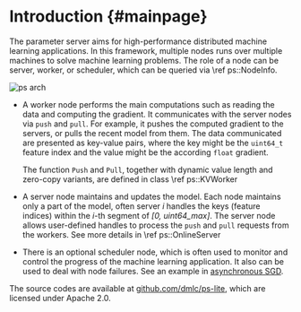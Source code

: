 # Introduction                        {#mainpage}

The parameter server aims for high-performance distributed machine learning
applications. In this framework, multiple nodes runs over multiple machines to
solve machine learning problems. The role of a node can be server, worker, or
scheduler, which can be queried via \ref ps::NodeInfo.

![ps arch](https://raw.githubusercontent.com/dmlc/dmlc.github.io/master/img/ps-arch.png)

* A worker node performs the main computations such as reading the data and
  computing the gradient. It communicates with the server nodes via `push` and
  `pull`. For example, it pushes the computed gradient to the servers, or
  pulls the recent model from them. The data communicated are presented as
  key-value pairs, where the key might be the `uint64_t` feature index and the value
  might be the according `float` gradient.

  The function `Push` and `Pull`, together with dynamic value length and
  zero-copy variants, are defined in class \ref ps::KVWorker

* A server node maintains and updates the model. Each node maintains only a part
  of the model, often server *i* handles the keys (feature indices) within the *i*-th
  segment of *[0, uint64_max]*. The server node allows user-defined handles to
  process the `push` and `pull` requests from the workers. See more details in
  \ref ps::OnlineServer

* There is an optional scheduler node, which is often used to monitor and control the
  progress of the machine learning application. It also can be used to deal with node
  failures. See an example in [asynchronous SGD](https://github.com/dmlc/wormhole/blob/master/learn/solver/async_sgd.h#L27).

The source codes are available at
[github.com/dmlc/ps-lite](https://github.com/dmlc/ps-lite), which are licensed
under Apache 2.0.
